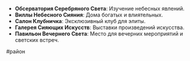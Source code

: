- **Обсерватория Серебряного Света**: Изучение небесных явлений.
- **Виллы Небесного Сияния**: Дома богатых и влиятельных.
- **Салон Клубничка**: Эксклюзивный клуб для элиты.
- **Галерея Сияющих Искусств**: Выставки произведений искусства.
- **Павильон Вечернего Света**: Место для вечерних мероприятий и светских встреч.

#район 